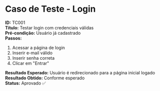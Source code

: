 # Caso de Teste - Login

**ID:** TC001  
**Título:** Testar login com credenciais válidas  
**Pré-condição:** Usuário já cadastrado  
**Passos:**
1. Acessar a página de login
2. Inserir e-mail válido
3. Inserir senha correta
4. Clicar em "Entrar"

**Resultado Esperado:** Usuário é redirecionado para a página inicial logado  
**Resultado Obtido:** Conforme esperado  
**Status:** Aprovado ✅  

